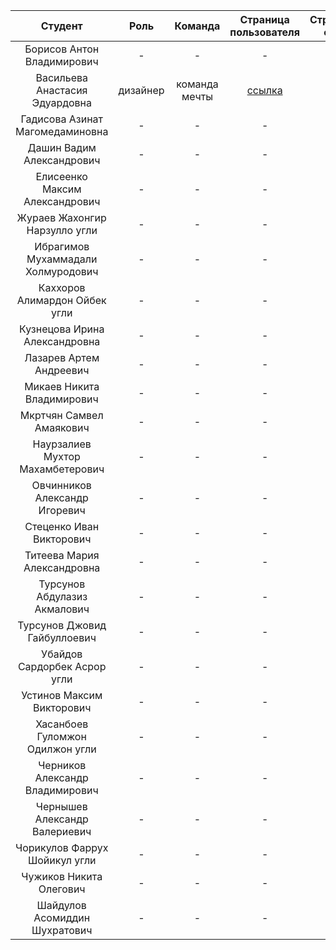 | Студент | Роль | Команда | Страница пользователя | Страница-отчет | Проект | Лаб 1 | Лаб 2 | Лаб 3 |
| :---:   | :-:  |   :-:   |   :-:    |  :-: |  :-:   |    :-:   |   :-:    |    :-:    |
| Борисов Антон Владимирович | - | - | - | - | - | - | - | - |
| Васильева Анастасия Эдуардовна  | дизайнер | команда мечты | [ссылка](https://vasilevaae.github.io/vasilevaAE-page/#!/topics) | - | - | + | - | - |
| Гадисова Азинат Магомедаминовна  | - | - | - | - | - | - | - | - |
| Дашин Вадим Александрович | - | - | - | - | - | - | - | - |
| Елисеенко Максим Александрович | - | - | - | - | - | - | - | - |
| Жураев Жахонгир Нарзулло угли | - | - | - | - | - | - | - | - |
| Ибрагимов Мухаммадали Холмуродович | - | - | - | - | - | - | - | - |
| Каххоров Алимардон Ойбек угли | - | - | - | - | - | - | - | - |
| Кузнецова Ирина Александровна | - | - | - | - | - | - | - | - |
| Лазарев Артем Андреевич | - | - | - | - | - | - | - | - |
| Микаев Никита Владимирович | - | - | - | - | - | - | - | - |
| Мкртчян Самвел Амаякович | - | - | - | - | - | - | - | - |
| Наурзалиев Мухтор Махамбетерович | - | - | - | - | - | - | - | - |
| Овчинников Александр Игоревич | - | - | - | - | - | - | - | - |
| Стеценко Иван Викторович | - | - | - | - | - | - | - | - |
| Титеева Мария Александровна | - | - | - | - | - | - | - | - |
| Турсунов Абдулазиз Акмалович | - | - | - | - | - | - | - | - |
| Турсунов Джовид Гайбуллоевич | - | - | - | - | - | - | - | - |
| Убайдов Сардорбек Асрор угли | - | - | - | - | - | - | - | - |
| Устинов Максим Викторович | - | - | - | - | - | - | - | - |
| Хасанбоев Гуломжон Одилжон угли | - | - | - | - | - | - | - | - |
| Черников Александр Владимирович | - | - | - | - | - | + | - | - |
| Чернышев Александр Валериевич | - | - | - | - | - | - | - | - |
| Чорикулов Фаррух Шойикул угли | - | - | - | - | - | - | - | - |
| Чужиков Никита Олегович | - | - | - | - | - | - | - | - |
| Шайдулов Асомиддин Шухратович | - | - | - | - | - | - | - | - |